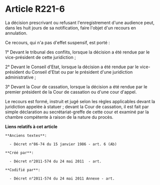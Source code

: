 # Article R221-6

La décision prescrivant ou refusant l'enregistrement d'une audience peut, dans les huit jours de sa notification, faire
l'objet d'un recours en annulation.

Ce recours, qui n'a pas d'effet suspensif, est porté :

1° Devant le tribunal des conflits, lorsque la décision a été rendue par le vice-président de cette juridiction ;

2° Devant le Conseil d'Etat, lorsque la décision a été rendue par le vice-président du Conseil d'Etat ou par le président
d'une juridiction administrative ;

3° Devant la Cour de cassation, lorsque la décision a été rendue par le premier président de la Cour de cassation ou d'une
cour d'appel.

Le recours est formé, instruit et jugé selon les règles applicables devant la juridiction appelée à statuer ; devant la Cour
de cassation, il est fait par simple déclaration au secrétariat-greffe de cette cour et examiné par la chambre compétente à
raison de la nature du procès.

**Liens relatifs à cet article**

	**Anciens textes**:

	  - Décret n°86-74 du 15 janvier 1986 - art. 6 (Ab)

	**Créé par**:

	  - Décret n°2011-574 du 24 mai 2011  - art.

	**Codifié par**:

	  - Décret n°2011-574 du 24 mai 2011 Annexe - art.
